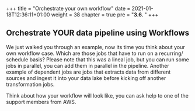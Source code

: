 +++
title = "Orchestrate your own workflow"
date = 2021-01-18T12:36:11+01:00
weight = 38
chapter = true
pre = "<b>3.6. </b>"
+++

## Orchestrate YOUR data pipeline using Workflows

We just walked you through an example, now its time you think about your own workflow case. Which are those jobs that have to run on a recurring/ schedule basis? 
Please note that this was a lineal job, but you can run some jobs in parallel, you can add them in parallel in the pipeline. Another example of dependent jobs are jobs that extracts data from different sources and ingest it into your data lake before kicking off another transformation jobs.

Think about how your workflow will look like, you can ask help to one of the support members from AWS.